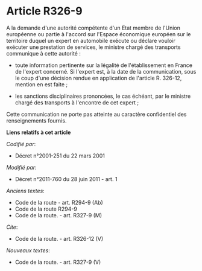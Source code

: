 # Article R326-9

A la demande d'une autorité compétente d'un Etat membre de l'Union européenne ou partie à l'accord sur l'Espace économique
européen sur le territoire duquel un expert en automobile exécute ou déclare vouloir exécuter une prestation de services, le
ministre chargé des transports communique à cette autorité :

- toute information pertinente sur la légalité de l'établissement en France de l'expert concerné. Si l'expert est, à la date
de la communication, sous le coup d'une décision rendue en application de l'article R. 326-12, mention en est faite ;

- les sanctions disciplinaires prononcées, le cas échéant, par le ministre chargé des transports à l'encontre de cet
expert ; 

Cette communication ne porte pas atteinte au caractère confidentiel des renseignements fournis.

**Liens relatifs à cet article**

_Codifié par_:

  - Décret n°2001-251 du 22 mars 2001

_Modifié par_:

  - Décret n°2011-760 du 28 juin 2011 - art. 1

_Anciens textes_:

  - Code de la route - art. R294-9 (Ab)
  - Code de la route R294-9
  - Code de la route. - art. R327-9 (M)

_Cite_:

  - Code de la route. - art. R326-12 (V)

_Nouveaux textes_:

  - Code de la route. - art. R327-9 (V)
